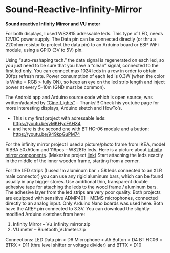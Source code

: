 # Sound-Reactive-Infinity-Mirror
**Sound reactive Infinity Mirror and VU meter**

For both displays, I used WS2815 adressable leds.
This type of LED, needs 12VDC power supply. The Data pin can be connected directly (or thru a 220ohm resistor to protect the data pin) to an Arduino board or ESP WiFi module, using a GPIO (3V to 5V) pin.

Using “auto-reshaping tech.” the data signal is regenerated on each led, so you just need to be sure that you have a “clean” signal, connected to the first led only.
You can connect max 1024 leds in a row in order to obtain 30fps refresh rate.
Power consumption of each led is 0.3W (when the color is White = RGB > fully ON), so keep an eye on the led strip length and inject power at every 5-10m (GND must be common).

The Android app and Arduino source code which is open source, was written/adapted by [“Cine-Lights”](https://www.youtube.com/channel/UCOG6Bi2kvpDa1c8gHWZI5CQ/videos) – Thanks!!!
Check his youtube page for more interesting displays, Arduino sketch and HowTo’s.

- This is my first project with adressable leds: https://youtu.be/yMKHycFAHX4
- and here is the second one with BT HC-06 module and a button: https://youtu.be/949kpGuPM74

For the infinity mirror project I used a picture/photo frame from IKEA, model RIBBA 50x50cm and 116pcs – WS2815 leds.
Here is a picture about [infinity mirror components](https://i1.wp.com/makezine.com/wp-content/uploads/2015/03/infinitymirror_v2.jpg). (Makezine project [link](https://makezine.com/projects/easy-mega-infinity-mirror/))
Start attaching the leds exactly in the middle of the inner wooden frame, starting from a corner.

For the LED strips (I used 1m aluminum bar + 58 leds connected to an XLR male connector) you can use any rigid aluminum bars, which can be found usually in any bigger stores. Use additional thin, transparent double adhesive tape for attaching the leds to the wood frame / aluminum bars. The adhesive layer from the led strips are very poor quality.
Both projects are equipped with sensitive ADMP401 – MEMS microphones, connected directly to an analog input.
Only Arduino Nano boards was used here. Both have the AREF pin connected to 3.3V.
You can download the slightly modified Arduino sketches from here:
1) Infinity Mirror – Vu_infinity_mirror.zip
2) VU meter – Bluetooth_VUmeter.zip

Connections:
LED Data pin > D6
Microphone > A5
Button > D4
BT HC06 = BTRX > D11 (thru level shifter or voltage divider) and BTTX > D10

